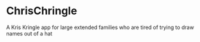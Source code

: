 ChrisChringle
=============

A Kris Kringle app for large extended families who are tired of trying to draw names out of a hat
